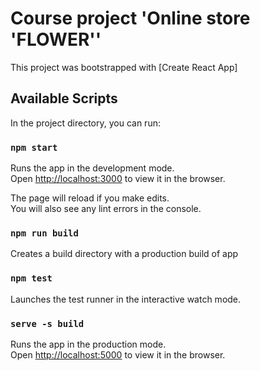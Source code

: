 # Course project 'Online store 'FLOWER''

This project was bootstrapped with [Create React App]

## Available Scripts

In the project directory, you can run:

### `npm start`

Runs the app in the development mode.\
Open [http://localhost:3000](http://localhost:3000) to view it in the browser.

The page will reload if you make edits.\
You will also see any lint errors in the console.

### `npm run build`

Сreates a build directory with a production build of app

### `npm test`

Launches the test runner in the interactive watch mode.

### `serve -s build`

Runs the app in the production mode.\
Open [http://localhost:5000](http://localhost:5000) to view it in the browser.

